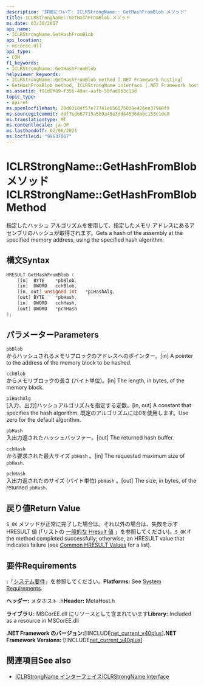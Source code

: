 ```yaml
---
description: '詳細について: ICLRStrongName:: GetHashFromBlob メソッド'
title: ICLRStrongName::GetHashFromBlob メソッド
ms.date: 03/30/2017
api_name:
- ICLRStrongName.GetHashFromBlob
api_location:
- mscoree.dll
api_type:
- COM
f1_keywords:
- ICLRStrongName::GetHashFromBlob
helpviewer_keywords:
- ICLRStrongName::GetHashFromBlob method [.NET Framework hosting]
- GetHashFromBlob method, ICLRStrongName interface [.NET Framework hosting]
ms.assetid: f91d0f89-f356-49ac-aafb-50fad963c13d
topic_type:
- apiref
ms.openlocfilehash: 20d03184f57e77741e656575038e426ee37968f9
ms.sourcegitcommit: ddf7edb67715a5b9a45e3dd44536dabc153c1de0
ms.translationtype: MT
ms.contentlocale: ja-JP
ms.lasthandoff: 02/06/2021
ms.locfileid: "99637067"
---
```

# <a name="iclrstrongnamegethashfromblob-method"></a><span data-ttu-id="22325-103">ICLRStrongName::GetHashFromBlob メソッド</span><span class="sxs-lookup"><span data-stu-id="22325-103">ICLRStrongName::GetHashFromBlob Method</span></span>

<span data-ttu-id="22325-104">指定したハッシュ アルゴリズムを使用して、指定したメモリ アドレスにあるアセンブリのハッシュが取得されます。</span><span class="sxs-lookup"><span data-stu-id="22325-104">Gets a hash of the assembly at the specified memory address, using the specified hash algorithm.</span></span>  
  
## <a name="syntax"></a><span data-ttu-id="22325-105">構文</span><span class="sxs-lookup"><span data-stu-id="22325-105">Syntax</span></span>  
  
```cpp  
HRESULT GetHashFromBlob (  
    [in]  BYTE    *pbBlob,  
    [in]  DWORD   cchBlob,  
    [in, out] unsigned int   *piHashAlg,  
    [out] BYTE    *pbHash,  
    [in]  DWORD   cchHash,  
    [out] DWORD   *pchHash  
);  
```  
  
## <a name="parameters"></a><span data-ttu-id="22325-106">パラメーター</span><span class="sxs-lookup"><span data-stu-id="22325-106">Parameters</span></span>  

 `pbBlob`  
 <span data-ttu-id="22325-107">からハッシュされるメモリブロックのアドレスへのポインター。</span><span class="sxs-lookup"><span data-stu-id="22325-107">[in] A pointer to the address of the memory block to be hashed.</span></span>  
  
 `cchBlob`  
 <span data-ttu-id="22325-108">からメモリブロックの長さ (バイト単位)。</span><span class="sxs-lookup"><span data-stu-id="22325-108">[in] The length, in bytes, of the memory block.</span></span>  
  
 `piHashAlg`  
 <span data-ttu-id="22325-109">[入力、出力]ハッシュアルゴリズムを指定する定数。</span><span class="sxs-lookup"><span data-stu-id="22325-109">[in, out] A constant that specifies the hash algorithm.</span></span> <span data-ttu-id="22325-110">既定のアルゴリズムには0を使用します。</span><span class="sxs-lookup"><span data-stu-id="22325-110">Use zero for the default algorithm.</span></span>  
  
 `pbHash`  
 <span data-ttu-id="22325-111">入出力返されたハッシュバッファー。</span><span class="sxs-lookup"><span data-stu-id="22325-111">[out] The returned hash buffer.</span></span>  
  
 `cchHash`  
 <span data-ttu-id="22325-112">から要求された最大サイズ `pbHash` 。</span><span class="sxs-lookup"><span data-stu-id="22325-112">[in] The requested maximum size of `pbHash`.</span></span>  
  
 `pchHash`  
 <span data-ttu-id="22325-113">入出力返されたのサイズ (バイト単位) `pbHash` 。</span><span class="sxs-lookup"><span data-stu-id="22325-113">[out] The size, in bytes, of the returned `pbHash`.</span></span>  
  
## <a name="return-value"></a><span data-ttu-id="22325-114">戻り値</span><span class="sxs-lookup"><span data-stu-id="22325-114">Return Value</span></span>  

 <span data-ttu-id="22325-115">`S_OK` メソッドが正常に完了した場合は。それ以外の場合は、失敗を示す HRESULT 値 (「リストの [一般的な Hresult 値](/windows/win32/seccrypto/common-hresult-values) 」を参照してください)。</span><span class="sxs-lookup"><span data-stu-id="22325-115">`S_OK` if the method completed successfully; otherwise, an HRESULT value that indicates failure (see [Common HRESULT Values](/windows/win32/seccrypto/common-hresult-values) for a list).</span></span>  
  
## <a name="requirements"></a><span data-ttu-id="22325-116">要件</span><span class="sxs-lookup"><span data-stu-id="22325-116">Requirements</span></span>  

 <span data-ttu-id="22325-117">**:**「[システム要件](../../get-started/system-requirements.md)」を参照してください。</span><span class="sxs-lookup"><span data-stu-id="22325-117">**Platforms:** See [System Requirements](../../get-started/system-requirements.md).</span></span>  
  
 <span data-ttu-id="22325-118">**ヘッダー:** メタホスト .h</span><span class="sxs-lookup"><span data-stu-id="22325-118">**Header:** MetaHost.h</span></span>  
  
 <span data-ttu-id="22325-119">**ライブラリ:** MSCorEE.dll にリソースとして含まれています</span><span class="sxs-lookup"><span data-stu-id="22325-119">**Library:** Included as a resource in MSCorEE.dll</span></span>  
  
 <span data-ttu-id="22325-120">**.NET Framework のバージョン:**[!INCLUDE[net_current_v40plus](../../../../includes/net-current-v40plus-md.md)]</span><span class="sxs-lookup"><span data-stu-id="22325-120">**.NET Framework Versions:** [!INCLUDE[net_current_v40plus](../../../../includes/net-current-v40plus-md.md)]</span></span>  
  
## <a name="see-also"></a><span data-ttu-id="22325-121">関連項目</span><span class="sxs-lookup"><span data-stu-id="22325-121">See also</span></span>

- [<span data-ttu-id="22325-122">ICLRStrongName インターフェイス</span><span class="sxs-lookup"><span data-stu-id="22325-122">ICLRStrongName Interface</span></span>](iclrstrongname-interface.md)
